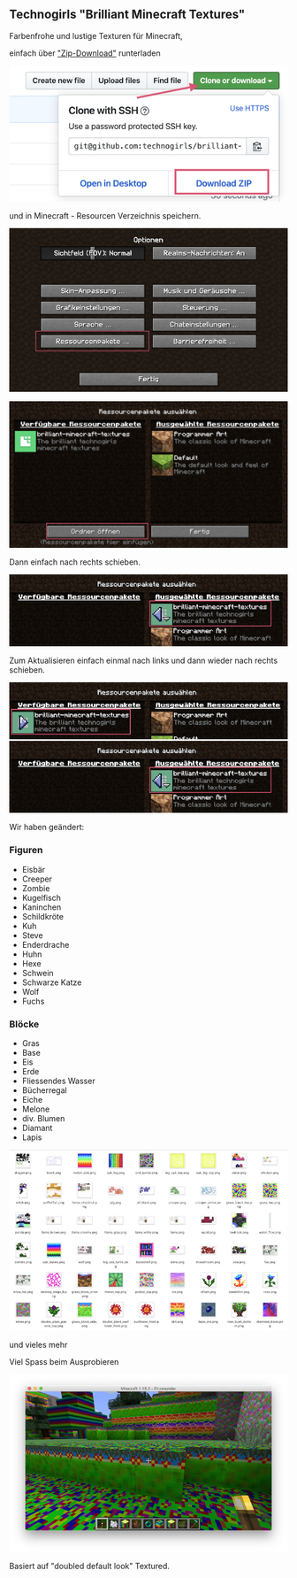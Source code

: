 ## Technogirls "Brilliant Minecraft Textures"

Farbenfrohe und lustige Texturen für Minecraft,

einfach über ["Zip-Download"](https://github.com/technogirls/brilliant-minecraft-textures/archive/master.zip) runterladen 

![](download.png)

und in Minecraft - Resourcen Verzeichnis speichern.

![](resources.png)

![](folder.png)

Dann einfach nach rechts schieben.

![](right.png)

Zum Aktualisieren einfach einmal nach links und dann wieder nach rechts schieben.

![](left.png)
![](right.png)


Wir haben geändert:

### Figuren

* Eisbär
* Creeper
* Zombie
* Kugelfisch
* Kaninchen
* Schildkröte
* Kuh 
* Steve
* Enderdrache
* Huhn
* Hexe
* Schwein
* Schwarze Katze
* Wolf
* Fuchs

### Blöcke

* Gras 
* Base
* Eis
* Erde
* Fliessendes Wasser
* Bücherregal
* Eiche
* Melone
* div. Blumen
* Diamant
* Lapis

![](blocks.png)

und vieles mehr

Viel Spass beim Ausprobieren

![](world.png)

Basiert auf "doubled default look" Textured.